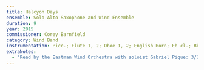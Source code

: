 ```yaml
---
title: Halcyon Days
ensemble: Solo Alto Saxophone and Wind Ensemble
duration: 9
year: 2015
commissioner: Corey Barnfield
category: Wind Band
instrumentation: Picc.; Flute 1, 2; Oboe 1, 2; English Horn; Eb cl.; Bb Cl. 1, 2, 3; Bs. Cl.; Sop. Sax.; Alto Sax.; Ten. Sax.; Bari. Sax.; Bassoon 1, 2; Contra; Bb Trumpet 1, 2, 3; F Horn 1, 2, 3, 4; Trombone 1, 2; Bass Tbn.; Euph.; Tuba; Timp.; Perc. 1, 2, 3, 4; piano; string bass
extraNotes:
  - 'Read by the Eastman Wind Orchestra with soloist Gabriel Pique: 3/23/16'
---
```

